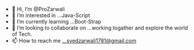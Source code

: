 - 👋 Hi, I’m @ProZarwali
- 👀 I’m interested in ...Java-Script
- 🌱 I’m currently learning ...Boot-Strap
- 💞️ I’m looking to collaborate on ...working togather and explore the world of Tech.
- 📫 How to reach me ...syedzarwali1781@gmail.com

<!---
ProZarwali/ProZarwali is a ✨ special ✨ repository because its `README.md` (this file) appears on your GitHub profile.
You can click the Preview link to take a look at your changes.
--->
